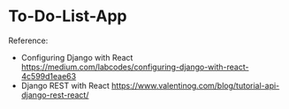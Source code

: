 # To-Do-List-App

Reference:
* Configuring Django with React https://medium.com/labcodes/configuring-django-with-react-4c599d1eae63
* Django REST with React https://www.valentinog.com/blog/tutorial-api-django-rest-react/
